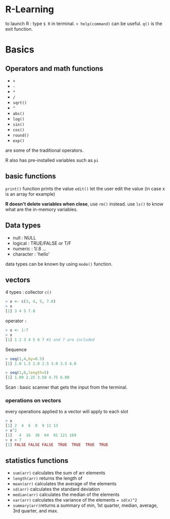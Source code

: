 # R-Learning

to launch R : type `$ R` in terminal. `> help(command)` can be useful. `q()` is the exit function.

# Basics
## Operators and math functions

- `+`
- `-`
- `*`
- `/`
- `sqrt()`
- `^`
- `abs()`
- `log()`
- `sin()`
- `cos()`
- `round()`
- `exp()`

are some of the traditional operators.

R also has pre-installed variables such as `pi`

## basic functions

`print()` function prints the value
`edit()` let the user edit the value (in case x is an array for example)

**R doesn't delete variables when close**, use `rm()` instead. use `ls()` to know what are the in-memory variables.

## Data types
- null : NULL
- logical : TRUE/FALSE or T/F
- numeric : 1/.8 ...
- character : 'hello'

data types can be known by using `mode()` function.

## vectors 
4 types : 
collector `c()`
```R
> x <- c(3, 4, 5, 7.8)
> x
[1] 3 4 5 7.8
```
operator `:`
```R
> x <- 1:7
> x
[1] 1 2 3 4 5 6 7 #1 and 7 are included
```
Sequence
```R
> seq(1,4,by=0.5)
[1] 1.0 1.5 2.0 2.5 3.0 3.5 4.0

> seq(1,6,length=5)
[1] 1.00 2.25 3.50 4.75 6.00
```
Scan : basic scanner that gets the input from the terminal.

### operations on vectors
every operations applied to a vector will apply to each slot
```R
> x
[1] 2  4  6  8  9 11 13
> x^2
[1]   4  16  36  64  81 121 169
> x > 7
[1] FALSE FALSE FALSE  TRUE  TRUE  TRUE  TRUE
```

## statistics functions

- `sum(arr)` calculates the sum of arr elements
- `length(arr)` returns the length of 
- `mean(arr)` calculates the average of the elements
- `sd(arr)` calculates the standard deviation
- `median(arr)` calculates the median of the elements
- `var(arr)` calculates the variance of the elements `= sd(x)^2`
- `summary(arr)`returns a summary of min, 1st quarter, median, average, 3rd quarter, and max.